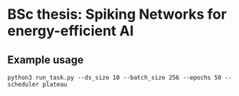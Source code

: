 # BSc thesis: Spiking Networks for energy-efficient AI

## Example usage

```
python3 run_task.py --ds_size 10 --batch_size 256 --epochs 50 --scheduler plateau
```